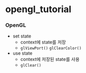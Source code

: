 # opengl_tutorial


### OpenGL
- set state
	- context에 state를 저장
	- `glViewPort()` `glClearColor()`
- use state
	- context에 저장된 state를 사용
	- `glClear()`